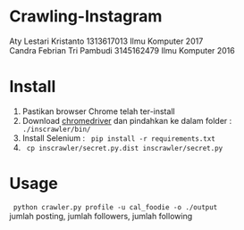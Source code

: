 # Crawling-Instagram

Aty Lestari Kristanto         1313617013    Ilmu Komputer 2017 <br>
Candra Febrian Tri Pambudi    3145162479    Ilmu Komputer 2016


# Install

1. Pastikan browser Chrome telah ter-install
2. Download <a href="https://sites.google.com/a/chromium.org/chromedriver/">chromedriver</a> dan pindahkan ke dalam folder : <code> ./inscrawler/bin/ </code>
3. Install Selenium : <code> pip install -r requirements.txt </code>
4. <code> cp inscrawler/secret.py.dist inscrawler/secret.py </code>


# Usage
<code> python crawler.py profile -u cal_foodie -o ./output </code> <br>
jumlah posting, jumlah followers, jumlah following
